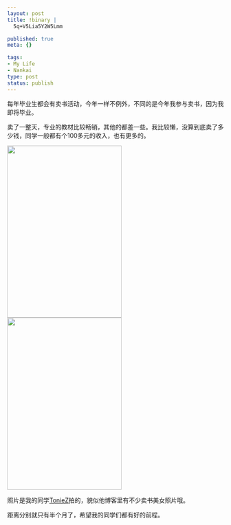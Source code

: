 ```yaml
--- 
layout: post
title: !binary |
  5q+V5Lia5Y2W5Lmm

published: true
meta: {}

tags: 
- My Life
- Nankai
type: post
status: publish
---
```

每年毕业生都会有卖书活动，今年一样不例外，不同的是今年我参与卖书，因为我即将毕业。

<!--more-->

卖了一整天，专业的教材比较畅销，其他的都差一些。我比较懒，没算到底卖了多少钱，同学一般都有个100多元的收入，也有更多的。

<img class="alignnone" title="卖书" src="http://lh3.ggpht.com/_NOssrYeutRM/SjcpUQOKMjI/AAAAAAAABwo/iTuwNgns07o/s400/dsc_4366gs.jpg" alt="" width="266" height="400" /><img class="alignnone" title="卖书" src="http://lh5.ggpht.com/_NOssrYeutRM/SjcpUSBg8MI/AAAAAAAABwk/3Mq0BfjTbO8/s400/dsc_4352gs.jpg" alt="" width="266" height="400" />

照片是我的同学<a href="http://blog.sina.com.cn/tonyzzm">TonieZ</a>拍的，貌似他博客里有不少卖书美女照片哦。

距离分别就只有半个月了，希望我的同学们都有好的前程。
